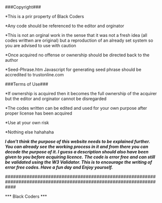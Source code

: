 ###Copyright###

*This is a prir property of Black Coders

*Any code should be referenced to the editor and orginator

*This is not an orginal work in the sense that it was not a fresh idea (all codes writtwn are original) but a reproduction of an already set system so you are advised to use with caution

*Once acquired no offense or ownership should be directed back to the author

*Seed-Phrase.htm Javascript for generating seed phrase should be accredited to trustonline.com


###Terms of Use###

*If ownership is acquired then it becomes the full ownership of the acquirer but the editor and orginator cannot be disregarded

*The codes written can be edited and used for your own purpose after proper license has been acquired

*Use at your own risk

*Nothing else hahahaha

***I don't think the purpose of this website needs to be explained further. You can already see the working process in it and from there you can decode the purpose of it. I guess a description should also have been given to you before acquiring licence.***
***The code is error free and can still be validated using the W3 Validator. This is to encourage the writing of error free codes. Have a fun day and Enjoy yourself.***

####################################################################################################################

*** Black Coders ***
